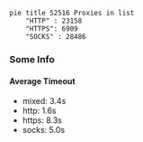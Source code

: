 
```mermaid
pie title 52516 Proxies in list
    "HTTP" : 23158
    "HTTPS": 6909
    "SOCKS" : 28486
```

### Some Info
#### Average Timeout

- mixed: 3.4s
- http: 1.6s
- https: 8.3s
- socks: 5.0s